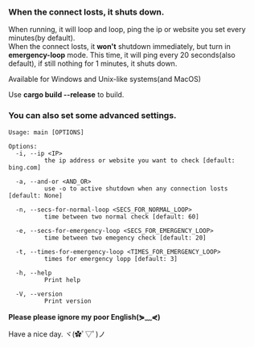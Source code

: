 ### When the connect losts, it shuts down.

When running, it will loop and loop, ping the ip or website you set every minutes(by default).  
When the connect losts, it **won't** shutdown immediately, but turn in **emergency-loop** mode. This time, it will ping every 20 seconds(also default), if still nothing for 1 minutes, it shuts down.

Available for Windows and Unix-like systems(and MacOS)

Use **cargo build --release** to build.

### You can also set some advanced settings.
~~~
Usage: main [OPTIONS]

Options:
  -i, --ip <IP>
          the ip address or website you want to check [default: bing.com]
          
  -a, --and-or <AND_OR>
          use -o to active shutdown when any connection losts [default: None]
          
  -n, --secs-for-normal-loop <SECS_FOR_NORMAL_LOOP>
          time between two normal check [default: 60]
          
  -e, --secs-for-emergency-loop <SECS_FOR_EMERGENCY_LOOP>
          time between two emegency check [default: 20]
          
  -t, --times-for-emergency-loop <TIMES_FOR_EMERGENCY_LOOP>
          times for emergency lopp [default: 3]
          
  -h, --help
          Print help
          
  -V, --version
          Print version
~~~

**Please please ignore my poor English(⋟﹏⋞)**

Have a nice day. ヾ(✿ﾟ▽ﾟ)ノ